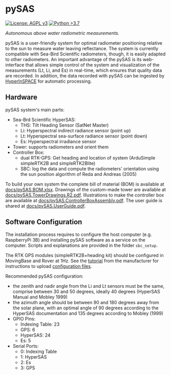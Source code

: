 pySAS
=====
[![License: AGPL v3](https://img.shields.io/badge/License-AGPLv3-blue.svg)](https://www.gnu.org/licenses/agpl-3.0)
[![Python >3.7](https://img.shields.io/badge/Python->3.7-blue.svg)](https://www.python.org/downloads/)

_Autonomous above water radiometric measurements._

pySAS is a user-friendly system for optimal radiometer positioning relative to the sun to measure water leaving reflectance. The system is currently compatible with Sea-Bird Scientific radiometers, though, it is easily adapted to other radiometers. An important advantage of the pySAS is its web-interface that allows simple control of the system and visualization of the measurements (Lt, Li, and Es) in real-time, which ensures that quality data are recorded. In addition, the data recorded with pySAS can be ingested by [HyperInSPACE](https://github.com/nasa/HyperInSPACE) for automatic processing.

## Hardware
pySAS system's main parts:
  + Sea-Brd Scientific HyperSAS:
    + THS: Tilt Heading Sensor (SatNet Master)
    + Li: Hyperspectral indirect radiance sensor (point up)
    + Lt: Hyperspectral sea-surface radiance sensor (point down)
    + Es: Hyperspectral irradiance sensor
  + Tower: supports radiometers and orient them
  + Controller Box:
    + dual RTK-GPS: Get heading and location of system (ArduSimple simpleRTK2B and simpleRTK2Blite)
    + SBC: log the data and compute the radiometers' orientation using the sun position algorithm of Reda and Andreas (2005)

To build your own system the complete bill of material (BOM) is available at [docs/pySAS.BOM.xlsx](https://github.com/OceanOptics/pySAS/blob/master/docs/pySAS.BOM.xlsx). Drawings of the custom-made tower are available at [docs/pySAS.TowerDrawings.R2.pdf](https://github.com/OceanOptics/pySAS/blob/master/docs/pySAS.TowerDrawings.R2.pdf). Illustrations to make the controller box are available at [docs/pySAS.ControllerBoxAssembly.pdf](https://github.com/OceanOptics/pySAS/blob/master/docs/pySAS.ControllerBoxAssembly.pdf). The user guide is shared at [docs/pySAS.UserGuide.pdf](https://github.com/OceanOptics/pySAS/blob/master/docs/pySAS.UserGuide.pdf).

## Software Configuration
The installation process requires to configure the host computer (e.g. RaspberryPi 3B) and installing pySAS software as a service on the computer. Scripts and explanations are provided in the folder `sbc_setup`.

The RTK GPS modules (simpleRTK2B+heading kit) should be configured in MovingBase and Rover at 1Hz. See the [tutorial](https://www.ardusimple.com/configuration-files/) from the manufacturer for instructions to upload [configuration files](https://www.ardusimple.com/simplertk2heading-hookup-guide/).

Recommended pySAS configuration:
  + the zenith and nadir angle from the Li and Lt sensors must be the same, comprise between 30 and 50 degrees, ideally 40 degrees (HyperSAS Manual and Mobley 1999)
  + the azimuth angle should be between 90 and 180 degrees away from the solar plane, with an optimal angle of 90 degrees according to the HyperSAS documentation and 135 degrees according to Mobley (1999)
  + GPIO Pins:
    + Indexing Table: 23
    + GPS: 6
    + HyperSAS: 24
    + Es: 5
  + Serial Ports:
    + 0: Indexing Table
    + 1: HyperSAS
    + 2: Es
    + 3: GPS
